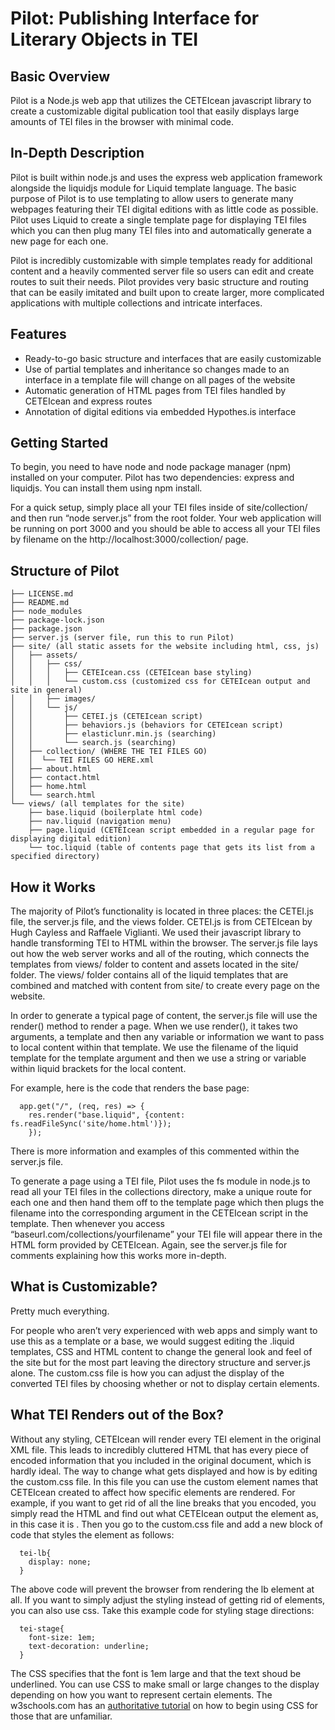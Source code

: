 # Pilot: Publishing Interface for Literary Objects in TEI 

## Basic Overview
Pilot is a Node.js web app that utilizes the CETEIcean javascript library to create a customizable digital publication tool that easily displays large amounts of TEI files in the browser with minimal code.

## In-Depth Description
Pilot is built within node.js and uses the express web application framework alongside the liquidjs module for Liquid template language. The basic purpose of Pilot is to use templating to allow users to generate many webpages featuring their TEI digital editions with as little code as possible. Pilot uses Liquid to create a single template page for displaying TEI files which you can then plug many TEI files into and automatically generate a new page for each one.

Pilot is incredibly customizable with simple templates ready for additional content and a heavily commented server file so users can edit and create routes to suit their needs. Pilot provides very basic structure and routing that can be easily imitated and built upon to create larger, more complicated applications with multiple collections and intricate interfaces.

## Features
* Ready-to-go basic structure and interfaces that are easily customizable
* Use of partial templates and inheritance so changes made to an interface in a template file will change on all pages of the website
* Automatic generation of HTML pages from TEI files handled by CETEIcean and express routes
* Annotation of digital editions via embedded Hypothes.is interface

## Getting Started
To begin, you need to have node and node package manager (npm) installed on your computer. Pilot has two dependencies: express and liquidjs. You can install them using npm install.

For a quick setup, simply place all your TEI files inside of site/collection/ and then run “node server.js” from the root folder. Your web application will be running on port 3000 and you should be able to access all your TEI files by filename on the http://localhost:3000/collection/ page.

## Structure of Pilot
```
├── LICENSE.md
├── README.md
├── node_modules
├── package-lock.json
├── package.json
├── server.js (server file, run this to run Pilot)
├── site/ (all static assets for the website including html, css, js)
│   ├── assets/
│   │   ├── css/
│   │   │   ├── CETEIcean.css (CETEIcean base styling)
│   │   │   └── custom.css (customized css for CETEIcean output and site in general)
│   │   ├── images/
│   │   └── js/
│   │       ├── CETEI.js (CETEIcean script)
│   │       ├── behaviors.js (behaviors for CETEIcean script)
│   │       ├── elasticlunr.min.js (searching)
│   │       └── search.js (searching)
│   ├── collection/ (WHERE THE TEI FILES GO)
│   │  └── TEI FILES GO HERE.xml
│   ├── about.html
│   ├── contact.html
│   ├── home.html
│   └── search.html
└── views/ (all templates for the site)
    ├── base.liquid (boilerplate html code)
    ├── nav.liquid (navigation menu)
    ├── page.liquid (CETEIcean script embedded in a regular page for displaying digital edition)
    └── toc.liquid (table of contents page that gets its list from a specified directory)
```
## How it Works

The majority of Pilot’s functionality is located in three places: the CETEI.js file, the server.js file, and the views folder. CETEI.js is from CETEIcean by Hugh Cayless and Raffaele Viglianti. We used their javascript library to handle transforming TEI to HTML within the browser. The server.js file lays out how the web server works and all of the routing, which connects the templates from views/ folder to content and assets located in the site/ folder. The views/ folder contains all of the liquid templates that are combined and matched with content from site/ to create every page on the website.

In order to generate a typical page of content, the server.js file will use the render() method to render a page. When we use render(), it takes two arguments, a template and then any variable or information we want to pass to local content within that template. We use the filename of the liquid template for the template argument and then we use a string or variable within liquid brackets for the local content.

For example, here is the code that renders the base page:
```
  app.get("/", (req, res) => {
    res.render("base.liquid", {content: fs.readFileSync('site/home.html')});
    });
```
There is more information and examples of this commented within the server.js file.

To generate a page using a TEI file, Pilot uses the fs module in node.js to read all your TEI files in the collections directory, make a unique route for each one and then hand them off to the template page which then plugs the filename into the corresponding argument in the CETEIcean script in the template. Then whenever you access “baseurl.com/collections/yourfilename” your TEI file will appear there in the HTML form provided by CETEIcean. Again, see the server.js file for comments explaining how this works more in-depth.

## What is Customizable?

Pretty much everything.

For people who aren’t very experienced with web apps and simply want to use this as a template or a base, we would suggest editing the .liquid templates, CSS and HTML content to change the general look and feel of the site but for the most part leaving the directory structure and server.js alone. The custom.css file is how you can adjust the display of the converted TEI files by choosing whether or not to display certain elements.

## What TEI Renders out of the Box?

Without any styling, CETEIcean will render every TEI element in the original XML file. This leads to incredibly cluttered HTML that has every piece of encoded information that you included in the original document, which is hardly ideal. The way to change what gets displayed and how is by editing the custom.css file. In this file you can use the custom element names that CETEIcean created to affect how specific elements are rendered. For example, if you want to get rid of all the line breaks that you encoded, you simply read the HTML and find out what CETEIcean output the <lb> element as, in this case it is <tei-lb>. Then you go to the custom.css file and add a new block of code that styles the <tei-lb> element as follows:
```
  tei-lb{
    display: none;
  }
```
The above code will prevent the browser from rendering the lb element at all. If you want to simply adjust the styling instead of getting rid of elements, you can also use css. Take this example code for styling stage  directions:
```
  tei-stage{
    font-size: 1em;
    text-decoration: underline;
  }
```
The CSS specifies that the font is 1em large and that the text shoud be underlined. You can use CSS to make small or large changes to the display depending on how you want to represent certain elements. The w3schools.com has an [authoritative tutorial](https://www.w3schools.com/css/default.asp) on how to begin using CSS for those that are unfamiliar.
